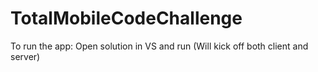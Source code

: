 # TotalMobileCodeChallenge

To run the app: Open solution in VS and run (Will kick off both client and server)
 
